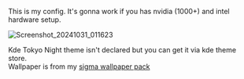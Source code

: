 This is my config.
It's gonna work if you has nvidia (1000+) and intel hardware setup.

![Screenshot_20241031_011623](https://github.com/user-attachments/assets/f7ce3e4e-299b-444a-ace2-9106fdf6fb40)

Kde Tokyo Night theme  isn't declared but you can get it via kde theme store.\
Wallpaper is from my [sigma wallpaper pack](https://github.com/kotudemo/PoALFW/releases/tag/wallpapers) 
